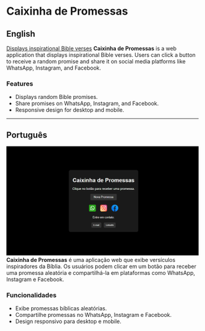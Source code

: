 # Caixinha de Promessas

## English
[Displays inspirational Bible verses](Animation-promessas.gif)
**Caixinha de Promessas** is a web application that displays inspirational Bible verses. Users can click a button to receive a random promise and share it on social media platforms like WhatsApp, Instagram, and Facebook.

### Features
- Displays random Bible promises.
- Share promises on WhatsApp, Instagram, and Facebook.
- Responsive design for desktop and mobile.


---

## Português
![Versículos inspiradores da Bíblia](Animation-promessas.gif)
**Caixinha de Promessas** é uma aplicação web que exibe versículos inspiradores da Bíblia. Os usuários podem clicar em um botão para receber uma promessa aleatória e compartilhá-la em plataformas como WhatsApp, Instagram e Facebook.

### Funcionalidades
- Exibe promessas bíblicas aleatórias.
- Compartilhe promessas no WhatsApp, Instagram e Facebook.
- Design responsivo para desktop e mobile.


